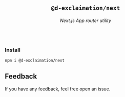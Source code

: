 <div align="center">
  <br />

  <h2><code>@d-exclaimation/next</code></h2>

  <h6>Next.js App router utility</h6>

  <br/>
</div>

### Install

```sh
npm i @d-exclaimation/next
```

## Feedback
If you have any feedback, feel free open an issue.